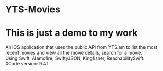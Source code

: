 # YTS-Movies

# This is just a demo to my work

 An iOS application that uses the public API from YTS.am to list the most recent movies and view all the movie details, search for a movie. </br>Using Swift, Alamofire, SwiftyJSON, Kingfisher, ReachabilitySwift. </br>
 XCode version: 9.4.1
